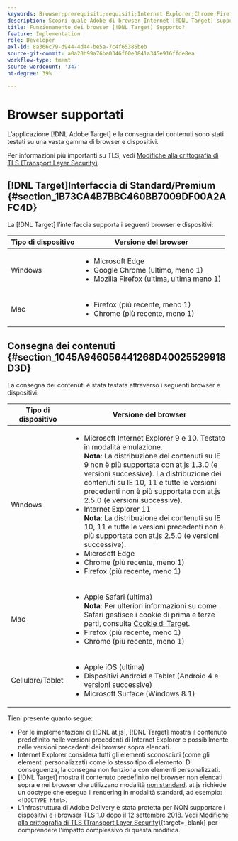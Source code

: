 ```yaml
---
keywords: Browser;prerequisiti;requisiti;Internet Explorer;Chrome;Firefox;Safari;Android;Surface
description: Scopri quale Adobe di browser Internet [!DNL Target] supporta la relativa interfaccia e la distribuzione dei contenuti.
title: Funzionamento dei browser [!DNL Target] Supporto?
feature: Implementation
role: Developer
exl-id: 8a366c79-d944-4d44-be5a-7c4f65385beb
source-git-commit: a0a20b99a76ba0346f00e3841a345e916ffde8ea
workflow-type: tm+mt
source-wordcount: '347'
ht-degree: 39%

---
```


# Browser supportati

L’applicazione [!DNL Adobe Target] e la consegna dei contenuti sono stati testati su una vasta gamma di browser e dispositivi.

Per informazioni più importanti su TLS, vedi [Modifiche alla crittografia di TLS (Transport Layer Security)](https://developer.adobe.com/target/before-implement/tls-transport-layer-security-encryption/).

## [!DNL Target]Interfaccia di Standard/Premium  {#section_1B73CA4B7BBC460BB7009DF00A2AFC4D}

La [!DNL Target] l’interfaccia supporta i seguenti browser e dispositivi:

| Tipo di dispositivo | Versione del browser |
|--- |--- |
| Windows | <ul><li>Microsoft Edge</li><li>Google Chrome (ultimo, meno 1)</li><li>Mozilla Firefox (ultima, ultima meno 1)</li></ul> |
| Mac | <ul><li>Firefox (più recente, meno 1)</li><li>Chrome (più recente, meno 1)</li></ul> |

## Consegna dei contenuti {#section_1045A946056441268D40025529918D3D}

La consegna dei contenuti è stata testata attraverso i seguenti browser e dispositivi:

| Tipo di dispositivo | Versione del browser |
|--- |--- |
| Windows | <ul><li>Microsoft Internet Explorer 9 e 10. Testato in modalità emulazione.<br>**Nota**: La distribuzione dei contenuti su IE 9 non è più supportata con at.js 1.3.0 (e versioni successive). La distribuzione dei contenuti su IE 10, 11 e tutte le versioni precedenti non è più supportata con at.js 2.5.0 (e versioni successive).</li><li>Internet Explorer 11 <br>**Nota**: La distribuzione dei contenuti su IE 10, 11 e tutte le versioni precedenti non è più supportata con at.js 2.5.0 (e versioni successive).</li><li>Microsoft Edge</li><li>Chrome (più recente, meno 1)</li><li>Firefox (più recente, meno 1)</li></ul> |
| Mac | <ul><li>Apple Safari (ultima)<br>**Nota**: Per ulteriori informazioni su come Safari gestisce i cookie di prima e terze parti, consulta [Cookie di Target](https://developer.adobe.com/target/before-implement/privacy/cookie-behavior/).</li><li>Firefox (più recente, meno 1)</li><li>Chrome (più recente, meno 1)</li></ul> |
| Cellulare/Tablet | <ul><li>Apple iOS (ultima)</li><li>Dispositivi Android e Tablet (Android 4 e versioni successive)</li><li>Microsoft Surface (Windows 8.1)</li></ul> |

Tieni presente quanto segue:

* Per le implementazioni di [!DNL at.js], [!DNL Target] mostra il contenuto predefinito nelle versioni precedenti di Internet Explorer e possibilmente nelle versioni precedenti dei browser sopra elencati.
* Internet Explorer considera tutti gli elementi sconosciuti (come gli elementi personalizzati) come lo stesso tipo di elemento. Di conseguenza, la consegna non funziona con elementi personalizzati.
* [!DNL Target] mostra il contenuto predefinito nei browser non elencati sopra e nei browser che utilizzano modalità [non standard](https://en.wikipedia.org/wiki/Quirks_mode). at.js richiede un doctype che esegua il rendering in modalità standard, ad esempio: `<!DOCTYPE html>`.
* L’infrastruttura di Adobe Delivery è stata protetta per NON supportare i dispositivi e i browser TLS 1.0 dopo il 12 settembre 2018. Vedi [Modifiche alla crittografia di TLS (Transport Layer Security)](https://developer.adobe.com/target/before-implement/tls-transport-layer-security-encryption/){target=_blank} per comprendere l&#39;impatto complessivo di questa modifica.
